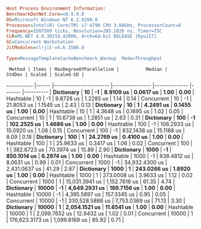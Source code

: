 ```ini

Host Process Environment Information:
BenchmarkDotNet.Core=v0.9.9.0
OS=Microsoft Windows NT 6.2.9200.0
Processor=Intel(R) Core(TM) i7-4790 CPU 3.60GHz, ProcessorCount=8
Frequency=3507509 ticks, Resolution=285.1026 ns, Timer=TSC
CLR=MS.NET 4.0.30319.42000, Arch=64-bit RELEASE [RyuJIT]
GC=Concurrent Workstation
JitModules=clrjit-v4.6.1586.0

Type=MessageTemplateCacheBenchmark_Warmup  Mode=Throughput  

```
     Method | Items | MaxDegreeOfParallelism |          Median |        StdDev | Scaled | Scaled-SD |
----------- |------ |----------------------- |---------------- |-------------- |------- |---------- |
 **Dictionary** |    **10** |                     **-1** |       **8.9109 us** |     **0.0617 us** |   **1.00** |      **0.00** |
  Hashtable |    10 |                     -1 |       9.8728 us |     1.2285 us |   1.14 |      0.14 |
 Concurrent |    10 |                     -1 |      21.8053 us |     1.1545 us |   2.43 |      0.13 |
 **Dictionary** |    **10** |                      **1** |       **4.2491 us** |     **0.1455 us** |   **1.00** |      **0.00** |
  Hashtable |    10 |                      1 |       4.3648 us |     0.1695 us |   1.02 |      0.05 |
 Concurrent |    10 |                      1 |      10.6738 us |     1.2851 us |   2.63 |      0.31 |
 **Dictionary** |   **100** |                     **-1** |     **102.2525 us** |     **1.4686 us** |   **1.00** |      **0.00** |
  Hashtable |   100 |                     -1 |     106.2933 us |    15.0920 us |   1.08 |      0.15 |
 Concurrent |   100 |                     -1 |     832.1438 us |    15.1188 us |   8.09 |      0.18 |
 **Dictionary** |   **100** |                      **1** |      **24.2769 us** |     **0.4100 us** |   **1.00** |      **0.00** |
  Hashtable |   100 |                      1 |      25.9633 us |     0.3417 us |   1.06 |      0.02 |
 Concurrent |   100 |                      1 |     382.6723 us |    70.3974 us |  15.89 |      2.90 |
 **Dictionary** |  **1000** |                     **-1** |     **850.1014 us** |     **6.2974 us** |   **1.00** |      **0.00** |
  Hashtable |  1000 |                     -1 |     838.4812 us |     8.0631 us |   0.99 |      0.01 |
 Concurrent |  1000 |                     -1 |  34,932.4300 us | 2,431.0637 us |  41.29 |      2.87 |
 **Dictionary** |  **1000** |                      **1** |     **243.0266 us** |     **1.8920 us** |   **1.00** |      **0.00** |
  Hashtable |  1000 |                      1 |     273.0008 us |     3.9633 us |   1.12 |      0.02 |
 Concurrent |  1000 |                      1 |  15,031.3941 us | 1,152.7616 us |  61.35 |      4.74 |
 **Dictionary** | **10000** |                     **-1** |   **4,649.2931 us** |   **189.7156 us** |   **1.00** |      **0.00** |
  Hashtable | 10000 |                     -1 |   4,395.5897 us |   157.3345 us |   0.95 |      0.05 |
 Concurrent | 10000 |                     -1 | 330,528.5888 us | 7,753.0369 us |  71.13 |      3.30 |
 **Dictionary** | **10000** |                      **1** |   **2,054.1521 us** |    **11.6541 us** |   **1.00** |      **0.00** |
  Hashtable | 10000 |                      1 |   2,099.7652 us |    12.9432 us |   1.02 |      0.01 |
 Concurrent | 10000 |                      1 | 176,623.3173 us | 1,099.8169 us |  85.92 |      0.71 |
